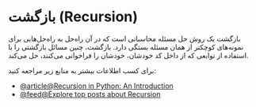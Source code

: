 # بازگشت (Recursion)

بازگشت یک روش حل مسئله محاسباتی است که در آن راه‌حل به راه‌حل‌هایی برای نمونه‌های کوچکتر از همان مسئله بستگی دارد. بازگشت، چنین مسائل بازگشتی را با استفاده از توابعی که از داخل کد خودشان، خودشان را فراخوانی می‌کنند، حل می‌کند.

برای کسب اطلاعات بیشتر به منابع زیر مراجعه کنید:

- [@article@Recursion in Python: An Introduction](https://realpython.com/python-recursion/)
- [@feed@Explore top posts about Recursion](https://app.daily.dev/tags/recursion?ref=roadmapsh)
